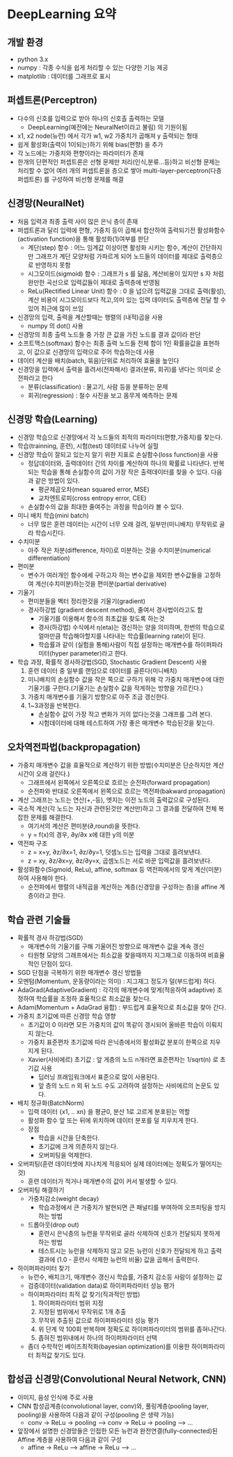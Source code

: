 # DeepLearning 요약
## 개발 환경
- python 3.x
- numpy : 각종 수식을 쉽게 처리할 수 있는 다양한 기능 제공
- matplotlib : 데이터를 그래프로 표시

## 퍼셉트론(Perceptron)
- 다수의 신호를 입력으로 받아 하나의 신호촐 출력하는 모델
  - DeepLearning(예전에는 NeuralNet이라고 불림) 의 기원이됨
- x1, x2 node(뉴런) 에서 각가 w1, w2 가중치가 곱해져 y 출력되는 형태
- 쉽게 활성화(출력이 1이되는)하기 위해 bias(편향) 을 추가
- 각 노드에는 가중치와 편향이라는 파라미터가 존재
- 한개의 단편적인 퍼셉트론은 선형 문제만 처리(인식,분류...등)하고 비선형 문제는 처리할 수 없어 여러 개의 퍼셉트론을 층으로 쌓아 multi-layer-perceptron(다층퍼셉트론) 를 구성하여 비선형 문제를 해결

## 신경망(NeuralNet)
- 처음 입력과 최종 출력 사이 많은 은닉 층이 존재
- 퍼셉트론과 달리 입력에 편형, 가중치 등이 곱해셔 합산하여 출력되기전 활성화함수(activation function)을 통해 활성화(1)여부를 판단
  - 계단(step) 함수 : 어느 임계값 이상이면 활성화 시키는 함수, 계산이 간단하지만 그래프가 계단 모양처럼 가파르게 되어 노드들의 데이터를 제대로 출력층으로 반영하지 못함
  - 시그모이드(sigmoid) 함수 : 그래프가 s 를 닮음, 계산비용이 있지만 s 자 처럼 완만한 곡선으로 입력값들이 제대로 출력층에 반영됨
  - ReLu(Rectified Linear Unit) 함수 : 0 을 넙으려 입력값을 그대로 출력(활성), 계산 비용이 시그모이드보다 적고,의미 있는 입력 데이터도 출력층에 전달 할 수 있어 최근에 많이 쓰임
- 신경망의 입력, 출력을 계산할때는 행렬의 (내적)곱을 사용
  - numpy 의 dot() 사용
- 신경망의 최종 출력 노드들 중 가장 큰 값을 가진 노드를 결과 값이라 판단
- 소프트맥스(softmax) 함수는 최종 출력 노드들 전체 합이 1인 확률을값을 표현하고, 이 값으로 신경망의 입력으로 주어 학습하는데 사용
- 데이터 계산을 배치(batch, 묶음)단위로 처리하여 효율을 높인다
- 신경망을 입력에서 출력을 흘려서(전파해서) 결과(분류, 회귀)를 낸다는 의미로 순전파라고 한다
  - 분류(classification) : 물고기, 사람 등을 분류하는 문제
  - 회귀(regression) : 철수 사진을 보고 몸무게 예측하는 문제

## 신경망 학습(Learning)
- 신경망 학습으로 신경망에서 각 노드들의 최적의 파라미터(편향,가중치)를 찾는다.
- 학습(trainning, 훈련), 시험(test) 데이터로 나누어 실헐
- 신경망 학습이 잘되고 있는지 알기 위한 지표로 손실함수(loss function)을 사용
  - 정답데이터와, 출력데이터 간의 차이를 계산하여 하나의 확률료 나타낸다. 반복되는 학습을 통해 손실함수의 값이 가장 작은 출력데이터를 찾을 수 있다. 다음과 같은 방법이 있다.
    - 평균제곱오차(mean squared error, MSE)
    - 교차엔트로피(cross entropy error, CEE)
  - 손실함수의 값을 최대한 줄여주는 과정을 학습이라 볼 수 있다.
- 미니 배치 학습(mini batch)
  - 너무 많은 훈련 데이터는 시간이 너무 오래 걸려, 일부만(미니배치) 무작위로 골라 학습시킨다.
- 수치미분
  - 아주 작은 차분(difference, 차이)로 미분하는 것을 수치미분(numerical differentiation)
- 편미분
  - 변수가 여러개인 함수에세 구하고자 하는 변수값을 제외한 변수값들을 고정하여 계산(수치미분)하는것을 편미분(partial derivative)
- 기울기
  - 편미분들을 벡터 정리한것을 기울기(gradient)
  - 경사하강법 (gradient descent method), 줄여서 경사법이라고도 함
    - 기울기를 이용해서 함수의 최초값을 찾도록 하는것
    - 경사(하강법) 수식에서 η(eta)는 갱신하는 양을 의미하며, 한번의 학습으로 얼마만큼 학습해아할지를 나타내는 학습률(learning rate)이 된다.
    - 학습률과 같이 (실험을 통해)사람이 직접 설정하는 매개변수를 하이퍼파라미터(hyper parameter)라고 한다.
- 학습 과정, 확률적 경사하강법(SGD, Stochastic Gradient Descent) 사용
  1. 훈련 데이터 중 일부를 랜덤으로 데이터를 골른다(미니배치)
  2. 미니배치의 손실함수 값을 작은 쪽으로 구하기 위해 각 가중치 매개변수에 대한 기울기를 구한다.(기울기는 손실함수 값을 작게하는 방향을 가르킨다.)
  3. 가중치 매개변수를 기울기 방향으로 아주 조금 갱신한다.
  4. 1~3과정을 반복한다.
      - 손실함수 값이 가장 작고 변화가 거의 없다는것을 그래프를 그려 본다.
      - 시험데이터에 대해 테스트하여 가장 좋은 매개변수 학습된것을 찾는다.

## 오차역전파법(backpropagation)
 - 가중치 매개변수 값을 효율적으로 계산하기 위한 방법(수치미분은 단순하지만 계산시간이 오래 걸린다.)
   - 그래프에서 왼쪽에서 오른쪽으로 흐르는 순전파(forward propagation)
   - 순전파와 반대로 오른쪽에서 왼쪽으로 흐르는 역전파(bakward propagation)
 - 계산 그래프는 노드는 연산(+,-등), 엣지는 이전 노드의 출력값으로 구성된다.
 - 국소적 계산(각 노드는 자신과 관련된것만 계산만)하고 그 결과를 전달하여 전체 복잡한 문제를 해결한다.
   - 여기서의 계산은 편미분(∂,round)을 뜻한다.
   - y = f(x)의 경우, ∂y/∂x x에 대한 y의 미분
 - 역전파 구조
   - z = x+y, ∂z/∂x=1, ∂z/∂y=1, 덧셈노드는 입력을 그대로 흘려보낸다.
   - z = xy, ∂z/∂x=y, ∂z/∂y=x, 곱셈노드는 서로 바꾼 입력값을 흘려보낸다.
 - 활성화함수(Sigmoid, ReLu), affine, softmax 등 역전파에서의 맞게 계산(미분)하여 사용해야 한다.
    - 순전파에서 행렬의 내적곱을 계산하는 계층(신경망을 구성하는 층)을 affine 계층이라고 한다.
   
## 학습 관련 기술들
 - 확률적 경사 하강법(SGD)
   - 매개변수의 기울기를 구해 기울어진 방향으로 매개변수 값을 계속 갱신
   - 타원형 모양의 그래프에서는 최소값을 찾을때까지 지그재그로 이동하여 비효율적인 단점이 있다.
 - SGD 단점을 극복하기 위한 매개변수 갱신 방법들
  - 모멘텀(Momentum, 운동량이라는 의미) : 지그재그 정도가 덜(부드럽게) 하다.
  - AdaGrad(AdaptiveGradient) : 각각의 매개변수에 맞게(적응하여 adaptive) 조정하여 학습률을 조정하 효율적으로 최소값을 찾는다.
  - Adam(Momentum + AdaGrad 융합) : 부드럽게 효율적으로 최소값을 찾아 간다.
 - 가중치 초기값에 따른 신경망 학습 영향
   - 초기값이 0 이라면 모든 가중치의 값이 똑같이 갱시되어 올바른 학습이 이뤄지지 않는다.
   - 가중치 표준편차 초기값에 따라 은닉층에서의 활성화값 분포이 한쪽으로 치우지게 된다.
   - Xavier(사비에르) 초기값 : 앞 게층의 노드 n개라면 표준편차는 1/sqrt(n) 로 초기값 사용
     - 딥러닝 프래임워크에서 표준으로 많이 사용된다.
     - 앞 층의 노드 n 외 뒤 노드 수도 고려하여 설정하는 사비에르의 논문도 있다.
 - 배치 정규화(BatchNorm)
   - 입력 데이터 {x1, ..  xn} 을 평균0, 분산 1로 고르게 분포된는 역할
   - 활성화 함수 앞 또는 뒤에 위치하며 데이터 분포를 덜 치우치게 한다.
   - 장점
     - 학습을 시간을 단축한다.
     - 초기값에 크게 의존하지 않는다.
     - 오버피팅을 억제한다.
  - 오버피팅(훈련 데이터셋에 지나치게 적응되어 실제 데이터에는 정확도가 떨어지는것)
    - 훈련 데이터가 적거나 매개변수의 값이 커서 발생할 수 있다.
  - 오버피팅 해결하기
    - 가중치감소(weight decay)
      - 학습과정에서 큰 가중치가 발현되면 큰 패널티를 부여하여 오프피팅을 방지하는 방법
    - 드롭아웃(drop out)
      - 훈련시 은닉층의 뉴런을 무작위로 골라 삭제하여 신호가 전달되지 못하게 하는 방법
      - 테스트시는 뉴런을 삭제하지 않고 모든 뉴런이 신호가 전달되게 하고 출력결과에 (1.0 - 훈련시 삭제한 뉴런의 비율) 값을 곱해서 출력한다.
  - 하이퍼파라미터 찾기
    - 뉴런수, 배치크기, 매개변수 갱신시 학습률, 가중치 감소등 사람이 설정하는 값
    - 검증데이터(validation data)로 하이퍼파라미터 성능 평가
    - 하이퍼파라미터 최적 값 찾기(직과적인 방법)
      1. 하이퍼파라미터 범위 지정
      2. 지정된 범위에서 무작위로 1개 추출
      3. 무작위 추출된 값으로 하이퍼파라미터 성능 평가
      4. 위 단계 약 100회 반복하며 정확도로 하이퍼파라미터의 범위를 좁혀나간다.
      5. 좁혀진 범위내에서 하나의 하이퍼파라미터 선택
    - 좀더 수학적인 베이즈최적화(bayesian optimization)를 이용한 하이퍼파라미터 최적값 찾기도 있다.

## 합성곱 신경망(Convolutional Neural Network, CNN)
 - 이미지, 음성 인식에 주로 사용
 - CNN 합성곱계층(convolutional layer, conv)와, 풀링계층(pooling layer, pooling)을 사용하여 다음과 같이 구성(pooling 은 생략 가능)
   - conv -> ReLu -> pooling --> conv -> ReLu -> pooling --> ...
 - 앞장에서 설명한 신경망들은 인접한 모든 뉴런과 완전연결(fully-connected)된 Affine 계층을 사용하여 다음과 같이 구성
   - affine -> ReLu --> affine -> ReLu --> ...

